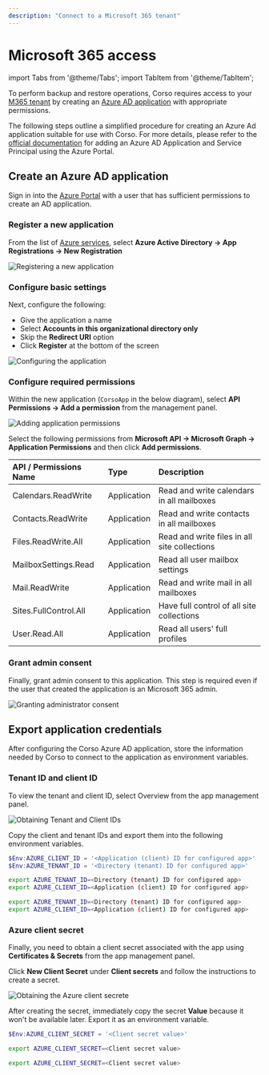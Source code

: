 ```yaml
---
description: "Connect to a Microsoft 365 tenant"
---
```


# Microsoft 365 access

import Tabs from '@theme/Tabs';
import TabItem from '@theme/TabItem';

To perform backup and restore operations, Corso requires access to your [M365 tenant](../concepts#m365-concepts)
by creating an [Azure AD application](../concepts#m365-concepts) with appropriate permissions.

The following steps outline a simplified procedure for creating an Azure Ad application suitable for use with Corso.
For more details, please refer to the
[official documentation](https://docs.microsoft.com/en-us/azure/active-directory/develop/howto-create-service-principal-portal)
for adding an Azure AD Application and Service Principal using the Azure Portal.

## Create an Azure AD application

Sign in into the [Azure Portal](https://portal.azure.com/) with a user that has sufficient permissions to create an
AD application.

### Register a new application

From the list of [Azure services](https://portal.azure.com/#allservices), select
**Azure Active Directory &#8594; App Registrations &#8594; New Registration**

![Registering a new application](../../static/img/m365app_create_new.png)

### Configure basic settings

Next, configure the following:

* Give the application a name
* Select **Accounts in this organizational directory only**
* Skip the **Redirect URI** option
* Click **Register** at the bottom of the screen

![Configuring the application](../../static/img/m365app_configure.png)

### Configure required permissions

Within the new application (`CorsoApp` in the below diagram), select **API Permissions &#8594; Add a permission** from
the management panel.

![Adding application permissions](../../static/img/m365app_permissions.png)

Select the following permissions from **Microsoft API &#8594; Microsoft Graph &#8594; Application Permissions** and
then click **Add permissions**.

<!-- vale Microsoft.Spacing = NO -->
| API / Permissions Name | Type | Description
|:--|:--|:--|
| Calendars.ReadWrite | Application | Read and write calendars in all mailboxes |
| Contacts.ReadWrite | Application | Read and write contacts in all mailboxes |
| Files.ReadWrite.All | Application | Read and write files in all site collections |
| MailboxSettings.Read | Application | Read all user mailbox settings |
| Mail.ReadWrite | Application | Read and write mail in all mailboxes |
| Sites.FullControl.All | Application | Have full control of all site collections |
| User.Read.All | Application | Read all users' full profiles |

<!-- vale Microsoft.Spacing = YES -->

### Grant admin consent

Finally, grant admin consent to this application. This step is required even if the user that created the application
is an Microsoft 365 admin.

![Granting administrator consent](../../static/img/m365app_consent.png)

## Export application credentials

After configuring the Corso Azure AD application, store the information needed by Corso to connect to the application
as environment variables.

### Tenant ID and client ID

To view the tenant and client ID, select Overview from the app management panel.

![Obtaining Tenant and Client IDs](../../static/img/m365app_ids.png)

Copy the client and tenant IDs and export them into the following environment variables.

<Tabs groupId="os">
<TabItem value="win" label="Powershell">

  ```powershell
  $Env:AZURE_CLIENT_ID = '<Application (client) ID for configured app>'
  $Env:AZURE_TENANT_ID = '<Directory (tenant) ID for configured app>'
  ```

</TabItem>
<TabItem value="unix" label="Linux/macOS">

   ```bash
   export AZURE_TENANT_ID=<Directory (tenant) ID for configured app>
   export AZURE_CLIENT_ID=<Application (client) ID for configured app>
   ```

</TabItem>
<TabItem value="docker" label="Docker">

   ```bash
   export AZURE_TENANT_ID=<Directory (tenant) ID for configured app>
   export AZURE_CLIENT_ID=<Application (client) ID for configured app>
   ```

</TabItem>
</Tabs>

### Azure client secret

Finally, you need to obtain a client secret associated with the app using **Certificates & Secrets** from the app
management panel.

Click **New Client Secret** under **Client secrets** and follow the instructions to create a secret.

![Obtaining the Azure client secrete](../../static/img/m365app_secret.png)

After creating the secret, immediately copy the secret **Value** because it won't be available later. Export it as an
environment variable.

<Tabs groupId="os">
<TabItem value="win" label="Powershell">

  ```powershell
  $Env:AZURE_CLIENT_SECRET = '<Client secret value>'
  ```

</TabItem>
<TabItem value="unix" label="Linux/macOS">

   ```bash
   export AZURE_CLIENT_SECRET=<Client secret value>
   ```

</TabItem>
<TabItem value="docker" label="Docker">

   ```bash
   export AZURE_CLIENT_SECRET=<Client secret value>
   ```

</TabItem>
</Tabs>
